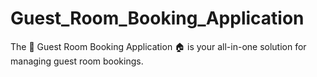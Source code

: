 # Guest_Room_Booking_Application
The 🌟 Guest Room Booking Application 🏠 is your all-in-one solution for managing guest room bookings.
